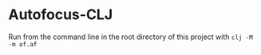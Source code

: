 # Autofocus-CLJ

Run from the command line in the root directory of this project with `clj -M -m af.af`
